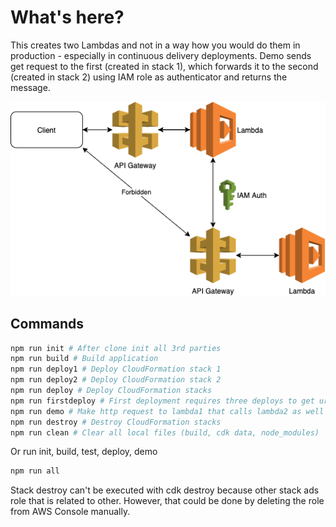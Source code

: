 # What's here?

This creates two Lambdas and not in a way how you would do them in production - especially in continuous delivery deployments. Demo sends get request to the first (created in stack 1), which forwards it to the second (created in stack 2) using IAM role as authenticator and returns the message.

![plot](../sketches/iam-lambda.png)

## Commands

```bash
npm run init # After clone init all 3rd parties
npm run build # Build application
npm run deploy1 # Deploy CloudFormation stack 1
npm run deploy2 # Deploy CloudFormation stack 2
npm run deploy # Deploy CloudFormation stacks
npm run firstdeploy # First deployment requires three deploys to get urls right
npm run demo # Make http request to lambda1 that calls lambda2 as well as directly to lambda2. The second request will fail because missing auth.
npm run destroy # Destroy CloudFormation stacks
npm run clean # Clear all local files (build, cdk data, node_modules)
```

Or run init, build, test, deploy, demo

```bash
npm run all
```

Stack destroy can't be executed with cdk destroy because other stack ads role that is related to other. However, that could be done by deleting the role from AWS Console manually.
